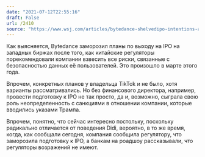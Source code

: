```yaml
---
date: "2021-07-12T22:55:16"
draft: False
url: /2410
source: "https://www.wsj.com/articles/bytedance-shelvedipo-intentions-after-chinese-regulators-warned-about-data-security-11626078000?mod=tech_lead_pos1"
---
```


Как выясняется, Bytedance заморозил планы по выходу на IPO на западных биржах после того, как китайские регуляторы порекомендовали компании взвесить все риски, связанные с безопасностью данных её пользователей. Это произошло в марте этого года.

Впрочем, конкретных планов у владельца TikTok и не было, хотя варианты рассматривались. Но без финансового директора, например, провести подготовку к IPO не так просто, да и, возможно, сыграла свою роль неопределенность с санкциями в отношении компании, которые вводились указами Трампа.

Впрочем, понятно, что сейчас интересно постольку, поскольку радикально отличается от поведения Didi, вероятно, в то же время, когда, как сообщали сегодня, компания сообщила регулятору, что заморозила подготовку к IPO, а банкам на роадшоу рассказывали, что регуляторы возражений не имеют.
